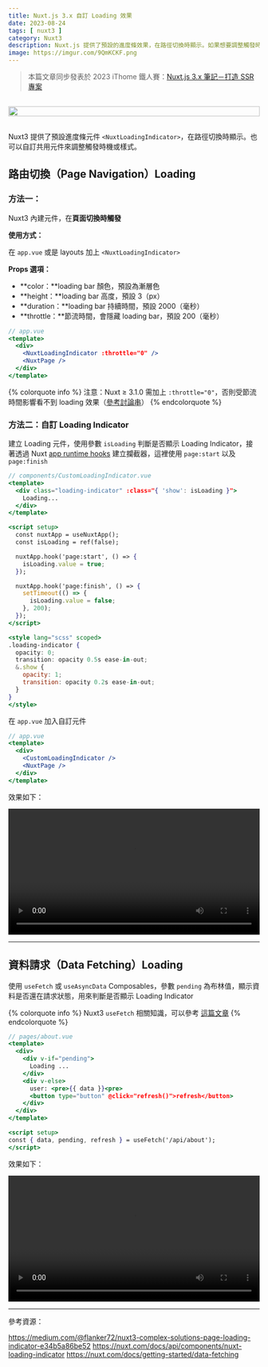 ```yaml
---
title: Nuxt.js 3.x 自訂 Loading 效果
date: 2023-08-24
tags: [ nuxt3 ]
category: Nuxt3
description: Nuxt.js 提供了預設的進度條效果，在路徑切換時顯示。如果想要調整觸發時機或樣式，也可以透過自訂共用元件來達成
image: https://imgur.com/9QmKCKF.png
---
```


> 本篇文章同步發表於 2023 iThome 鐵人賽：[Nuxt.js 3.x 筆記－打造 SSR 專案](https://ithelp.ithome.com.tw/users/20130500/ironman/6236)
>

<div style="display: flex; justify-content: center; margin: 30px 0;">
  <img style="width: 100%; max-width: 600px;" src="https://imgur.com/9QmKCKF.png">
</div>

Nuxt3 提供了預設進度條元件 `<NuxtLoadingIndicator>`，在路徑切換時顯示。也可以自訂共用元件來調整觸發時機或樣式。

<!-- more -->

## **路由切換（Page Navigation）Loading**

### **方法一：<NuxtLoadingIndicator>**

Nuxt3 內建元件，在**頁面切換時觸發**

**使用方式：**

在 `app.vue` 或是 layouts 加上 `<NuxtLoadingIndicator>`

**Props 選項：**

- **color：**loading bar 顏色，預設為漸層色
- **height：**loading bar 高度，預設 3（px）
- **duration：**loading bar 持續時間，預設 2000（毫秒）
- **throttle：**節流時間，會隱藏 loading bar，預設 200（毫秒）

```jsx
// app.vue
<template>
  <div>
    <NuxtLoadingIndicator :throttle="0" />
    <NuxtPage />
  </div>
</template>
```

{% colorquote info %}
注意：Nuxt ≥ 3.1.0 需加上 `:throttle="0"`，否則受節流時間影響看不到 loading 效果（[參考討論串](https://github.com/vrtpro/chocolattech/issues/32)）
{% endcolorquote %}

### **方法二：自訂 Loading Indicator**

建立 Loading 元件，使用參數 `isLoading` 判斷是否顯示 Loading Indicator，接著透過 Nuxt [app runtime hooks](https://nuxt.com/docs/api/advanced/hooks#app-hooks-runtime) 建立攔截器，這裡使用 `page:start` 以及 `page:finish`

```jsx
// components/CustomLoadingIndicator.vue
<template>
  <div class="loading-indicator" :class="{ 'show': isLoading }">
    Loading...
  </div>
</template>

<script setup>
  const nuxtApp = useNuxtApp();
  const isLoading = ref(false);

  nuxtApp.hook('page:start', () => {
    isLoading.value = true;
  });

  nuxtApp.hook('page:finish', () => {
    setTimeout(() => {
      isLoading.value = false;
    }, 200);
  });
</script>

<style lang="scss" scoped>
.loading-indicator {
  opacity: 0;
  transition: opacity 0.5s ease-in-out;
  &.show {
    opacity: 1;
    transition: opacity 0.2s ease-in-out;
  }
}
</style>
```

在 `app.vue` 加入自訂元件

```jsx
// app.vue
<template>
  <div>
    <CustomLoadingIndicator />
    <NuxtPage />
  </div>
</template>
```

效果如下：

<video controls width="100%">
  <source src="https://imgur.com/mvcCSLb.mp4" type="video/mp4" />
</video>

---

## **資料請求（Data Fetching）Loading**

使用 `useFetch` 或 `useAsyncData` Composables，參數 `pending` 為布林值，顯示資料是否還在請求狀態，用來判斷是否顯示 Loading Indicator

{% colorquote info %}
Nuxt3 `useFetch` 相關知識，可以參考 [這篇文章](https://clairechang.tw/2023/07/19/nuxt3/nuxt-v3-data-fetching/)
{% endcolorquote %}

```jsx
// pages/about.vue
<template>
  <div>
    <div v-if="pending">
      Loading ...
    </div>
    <div v-else>
      user: <pre>{{ data }}<pre>
      <button type="button" @click="refresh()">refresh</button>
    </div>
  </div>
</template>

<script setup>
const { data, pending, refresh } = useFetch('/api/about');
</script>
```

效果如下：

<video controls width="100%">
  <source src="https://imgur.com/HyOhm0t.mp4" type="video/mp4" />
</video>

---

參考資源：

https://medium.com/@flanker72/nuxt3-complex-solutions-page-loading-indicator-e34b5a86be52
https://nuxt.com/docs/api/components/nuxt-loading-indicator
https://nuxt.com/docs/getting-started/data-fetching